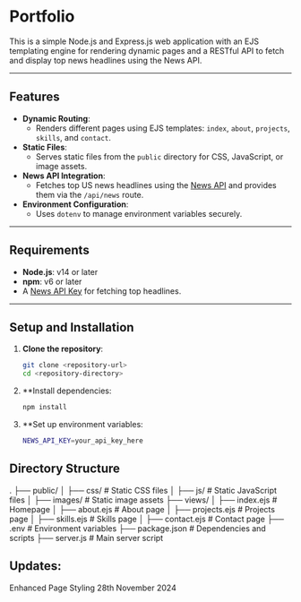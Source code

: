 # Portfolio

This is a simple Node.js and Express.js web application with an EJS templating engine for rendering dynamic pages and a RESTful API to fetch and display top news headlines using the News API.

---

## Features

- **Dynamic Routing**: 
  - Renders different pages using EJS templates: `index`, `about`, `projects`, `skills`, and `contact`.
- **Static Files**: 
  - Serves static files from the `public` directory for CSS, JavaScript, or image assets.
- **News API Integration**: 
  - Fetches top US news headlines using the [News API](https://newsapi.org/) and provides them via the `/api/news` route.
- **Environment Configuration**: 
  - Uses `dotenv` to manage environment variables securely.

---

## Requirements

- **Node.js**: v14 or later
- **npm**: v6 or later
- A [News API Key](https://newsapi.org/) for fetching top headlines.

---

## Setup and Installation

1. **Clone the repository**:
   ```bash
   git clone <repository-url>
   cd <repository-directory>

2. **Install dependencies:
    ```bash
    npm install
3. **Set up environment variables:
    ```bash
    NEWS_API_KEY=your_api_key_here

## Directory Structure
.
├── public/
│   ├── css/         # Static CSS files
│   ├── js/          # Static JavaScript files
│   ├── images/      # Static image assets
├── views/
│   ├── index.ejs    # Homepage
│   ├── about.ejs    # About page
│   ├── projects.ejs # Projects page
│   ├── skills.ejs   # Skills page
│   ├── contact.ejs  # Contact page
├── .env             # Environment variables
├── package.json     # Dependencies and scripts
├── server.js        # Main server script

## Updates:
  Enhanced Page Styling 28th November 2024

   
